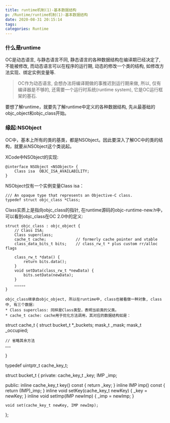 ```yaml
---
title: runtime机制(1)-基本数据结构
p: /Runtime/runtime机制(1)-基本数据结构
date: 2020-08-31 20:15:14
tags:
categories: Runtime
---
```


### 什么是runtime

OC是动态语言, 与静态语言不同, 静态语言的各种数据结构在编译期已经决定了, 不能被修改, 而动态语言可以在程序的运行期, 动态的修改一个类的结构, 如修改方法实现、绑定实例变量等.

> OC作为动态语言, 会想办法将编译期做的事推迟到运行期来做, 所以, 仅有编译器是不够的, 还需要一个运行时系统(runtime system), 它是OC运行框架的基石.

要想了解runtime，就要先了解runtime中定义的各种数据结构, 先从最基础的objc_object和objc_class开始。

### 缘起:NSObject

OC中，基本上所有的类的基类，都是NSObject。因此要深入了解OC中的类的结构，就要从NSObject这个类说起。

XCode中NSObject的实现:

```
@interface NSObject <NSObject> {
    Class isa  OBJC_ISA_AVAILABILITY;
}
```

NSObject仅有一个实例变量Class isa：
```
/// An opaque type that represents an Objective-C class.
typedef struct objc_class *Class;
```

Class实质上是指向objc_class的指针, 在runtime源码的objc-runtime-new.h中，可以看到objc_class在OC 2.0中的定义:
```
struct objc_class : objc_object {
    // Class ISA;
    Class superclass;
    cache_t cache;             // formerly cache pointer and vtable
    class_data_bits_t bits;    // class_rw_t * plus custom rr/alloc flags

    class_rw_t *data() { 
        return bits.data();
    }
    void setData(class_rw_t *newData) {
        bits.setData(newData);
    }
	。。。。。。
}

objc_class继承自objc_object, 所以在runtime中, class也被看做一种对象, class中, 有三个数据:
* Class superclass: 同样是Class类型，表明当前类的父类。
* cache_t cache: cache用于优化方法调用，其对应的数据结构如是：
```
struct cache_t {
    struct bucket_t *_buckets;
    mask_t _mask;
    mask_t _occupied;
    
	// 省略其余方法
	。。。   
}

typedef uintptr_t cache_key_t;

struct bucket_t {
private:
    cache_key_t _key;
    IMP _imp;

public:
    inline cache_key_t key() const { return _key; }
    inline IMP imp() const { return (IMP)_imp; }
    inline void setKey(cache_key_t newKey) { _key = newKey; }
    inline void setImp(IMP newImp) { _imp = newImp; }

    void set(cache_key_t newKey, IMP newImp);
};
```